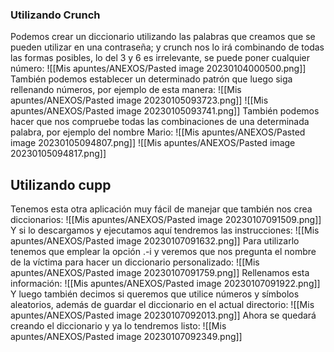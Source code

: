 ### Utilizando Crunch
Podemos crear un diccionario utilizando las palabras que creamos que se pueden utilizar en una contraseña; y crunch nos lo irá combinando de todas las formas posibles, lo del 3 y 6 es irrelevante, se puede poner cualquier número:
![[Mis apuntes/ANEXOS/Pasted image 20230104000500.png]]
También podemos establecer un determinado patrón que luego siga rellenando números, por ejemplo de esta manera:
![[Mis apuntes/ANEXOS/Pasted image 20230105093723.png]]
![[Mis apuntes/ANEXOS/Pasted image 20230105093741.png]]
También podemos hacer que nos compruebe todas las combinaciones de una determinada palabra, por ejemplo del nombre Mario:
![[Mis apuntes/ANEXOS/Pasted image 20230105094807.png]]
![[Mis apuntes/ANEXOS/Pasted image 20230105094817.png]]
## Utilizando cupp
Tenemos esta otra aplicación muy fácil de manejar que también nos crea diccionarios:
![[Mis apuntes/ANEXOS/Pasted image 20230107091509.png]]
Y si lo descargamos y ejecutamos aquí tendremos las instrucciones:
![[Mis apuntes/ANEXOS/Pasted image 20230107091632.png]]
Para utilizarlo tenemos que emplear la opción .-i y veremos que nos pregunta el nombre de la víctima para hacer un diccionario personalizado:
![[Mis apuntes/ANEXOS/Pasted image 20230107091759.png]]
Rellenamos esta información:
![[Mis apuntes/ANEXOS/Pasted image 20230107091922.png]]
Y luego también decimos si queremos que utilice números y símbolos aleatorios, además de guardar el diccionario en el actual directorio:
![[Mis apuntes/ANEXOS/Pasted image 20230107092013.png]]
Ahora se quedará creando el diccionario y ya lo tendremos listo:
![[Mis apuntes/ANEXOS/Pasted image 20230107092349.png]]
